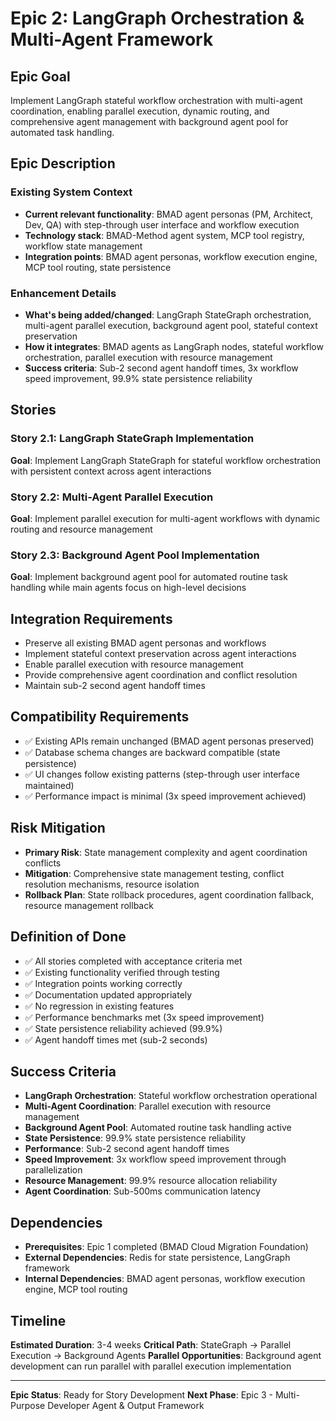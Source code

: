 # Epic 2: LangGraph Orchestration & Multi-Agent Framework

## Epic Goal

Implement LangGraph stateful workflow orchestration with multi-agent coordination, enabling parallel execution, dynamic routing, and comprehensive agent management with background agent pool for automated task handling.

## Epic Description

### Existing System Context

- **Current relevant functionality**: BMAD agent personas (PM, Architect, Dev, QA) with step-through user interface and workflow execution
- **Technology stack**: BMAD-Method agent system, MCP tool registry, workflow state management
- **Integration points**: BMAD agent personas, workflow execution engine, MCP tool routing, state persistence

### Enhancement Details

- **What's being added/changed**: LangGraph StateGraph orchestration, multi-agent parallel execution, background agent pool, stateful context preservation
- **How it integrates**: BMAD agents as LangGraph nodes, stateful workflow orchestration, parallel execution with resource management
- **Success criteria**: Sub-2 second agent handoff times, 3x workflow speed improvement, 99.9% state persistence reliability

## Stories

### Story 2.1: LangGraph StateGraph Implementation
**Goal**: Implement LangGraph StateGraph for stateful workflow orchestration with persistent context across agent interactions

### Story 2.2: Multi-Agent Parallel Execution
**Goal**: Implement parallel execution for multi-agent workflows with dynamic routing and resource management

### Story 2.3: Background Agent Pool Implementation
**Goal**: Implement background agent pool for automated routine task handling while main agents focus on high-level decisions

## Integration Requirements

- Preserve all existing BMAD agent personas and workflows
- Implement stateful context preservation across agent interactions
- Enable parallel execution with resource management
- Provide comprehensive agent coordination and conflict resolution
- Maintain sub-2 second agent handoff times

## Compatibility Requirements

- ✅ Existing APIs remain unchanged (BMAD agent personas preserved)
- ✅ Database schema changes are backward compatible (state persistence)
- ✅ UI changes follow existing patterns (step-through user interface maintained)
- ✅ Performance impact is minimal (3x speed improvement achieved)

## Risk Mitigation

- **Primary Risk**: State management complexity and agent coordination conflicts
- **Mitigation**: Comprehensive state management testing, conflict resolution mechanisms, resource isolation
- **Rollback Plan**: State rollback procedures, agent coordination fallback, resource management rollback

## Definition of Done

- ✅ All stories completed with acceptance criteria met
- ✅ Existing functionality verified through testing
- ✅ Integration points working correctly
- ✅ Documentation updated appropriately
- ✅ No regression in existing features
- ✅ Performance benchmarks met (3x speed improvement)
- ✅ State persistence reliability achieved (99.9%)
- ✅ Agent handoff times met (sub-2 seconds)

## Success Criteria

- **LangGraph Orchestration**: Stateful workflow orchestration operational
- **Multi-Agent Coordination**: Parallel execution with resource management
- **Background Agent Pool**: Automated routine task handling active
- **State Persistence**: 99.9% state persistence reliability
- **Performance**: Sub-2 second agent handoff times
- **Speed Improvement**: 3x workflow speed improvement through parallelization
- **Resource Management**: 99.9% resource allocation reliability
- **Agent Coordination**: Sub-500ms communication latency

## Dependencies

- **Prerequisites**: Epic 1 completed (BMAD Cloud Migration Foundation)
- **External Dependencies**: Redis for state persistence, LangGraph framework
- **Internal Dependencies**: BMAD agent personas, workflow execution engine, MCP tool routing

## Timeline

**Estimated Duration**: 3-4 weeks
**Critical Path**: StateGraph → Parallel Execution → Background Agents
**Parallel Opportunities**: Background agent development can run parallel with parallel execution implementation

---

**Epic Status**: Ready for Story Development
**Next Phase**: Epic 3 - Multi-Purpose Developer Agent & Output Framework
